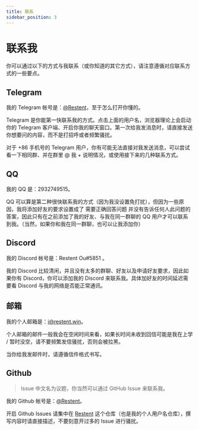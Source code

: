```yaml
---
title: 联系
sidebar_position: 3
---
```


# 联系我

你可以通过以下的方式与我联系（或你知道的其它方式），请注意遵循对应联系方式的一些要点。

## Telegram

我的 Telegram 帐号是：[@Restent](https://t.me/Restent)，至于怎么打开你懂的。

Telegram 是你能第一快联系我的方式。点击上面的用户名，浏览器理论上会启动你的 Telegram 客户端、开启你我的聊天窗口。第一次给我发消息时，请直接发送你想要问的内容，而不是打招呼或者频繁骚扰。

对于 +86 手机号的 Telegram 用户，你有可能无法直接对我发送消息，可以尝试看一下相同群、并在群里 @ 我 + 说明情况，或使用接下来的几种联系方式。

## QQ

我的 QQ 是：2932749515。

QQ 可以算是第二种很快联系我的方式（因为我没设置免打扰），但因为一些原因，我将添加好友的要求设置成了 需要正确回答问题 并没有告诉任何人此问题的答案，因此只有在之前添加了我的好友、与我在同一群聊的 QQ 用户才可以联系到我。（当然，如果你和我在同一群聊，也可以让我添加你）

## Discord

我的 Discord 帐号是：Restent Ou#5851 。

我的 Discord 比较清闲，并且没有太多的群聊、好友以及申请好友要求，因此如果你有 Discord，你可以添加我的 Discord 来联系我。具体加好友的时间延迟需要看 Discord 与我的网络是否能正常通讯。

## 邮箱

我的个人邮箱是：[i@restent.win](mailto:i@restent.win)。

个人邮箱的邮件一般我会在空闲时间来看，如果长时间未收到回信可能是我在上学 / 暂时没空，请不要频繁发信骚扰，否则会被拉黑。

当你给我发邮件时，请遵循信件格式书写。

## Github

> Issue 中文名为议题，你当然可以通过 GitHub Issue 来联系我。

我的 Github 帐号是：[@Restent](https://github.com/Restent)。

开启 Github Issues 请集中在 [Restent](https://github.com/Restent/Restent) 这个仓库（也是我的个人用户名仓库），撰写内容时请直接描述，不要刻意开过多的 Issue 进行骚扰。